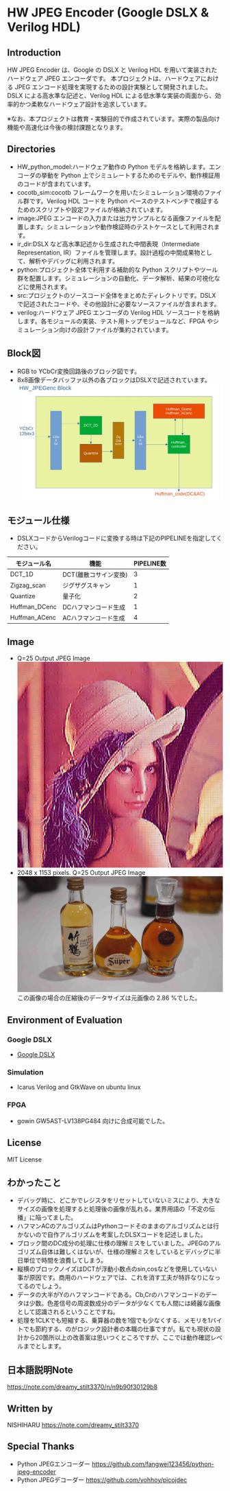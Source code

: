 # HW JPEG Encoder (Google DSLX & Verilog HDL)
## Introduction
HW JPEG Encoder は、Google の DSLX と Verilog HDL を用いて実装されたハードウェア JPEG エンコーダです。
本プロジェクトは、ハードウェアにおける JPEG エンコード処理を実現するための設計実験として開発されました。
DSLX による高水準な記述と、Verilog HDL による低水準な実装の両面から、効率的かつ柔軟なハードウェア設計を追求しています。

※なお、本プロジェクトは教育・実験目的で作成されています。実際の製品向け機能や高速化は今後の検討課題となります。

## Directories
- HW_python_model:ハードウェア動作の Python モデルを格納します。エンコーダの挙動を Python 上でシミュレートするためのモデルや、動作検証用のコードが含まれています。
- cocotb_sim:cocotb フレームワークを用いたシミュレーション環境のファイル群です。Verilog HDL コードを Python ベースのテストベンチで検証するためのスクリプトや設定ファイルが格納されています。
- image:JPEG エンコードの入力または出力サンプルとなる画像ファイルを配置します。シミュレーションや動作検証時のテストケースとして利用されます。
- ir_dir:DSLX など高水準記述から生成された中間表現（Intermediate Representation, IR）ファイルを管理します。設計過程の中間成果物として、解析やデバッグに利用されます。
- python:プロジェクト全体で利用する補助的な Python スクリプトやツール群を配置します。シミュレーションの自動化、データ解析、結果の可視化などに使用されます。
- src:プロジェクトのソースコード全体をまとめたディレクトリです。DSLX で記述されたコードや、その他設計に必要なソースファイルが含まれます。
- verilog:ハードウェア JPEG エンコーダの Verilog HDL ソースコードを格納します。各モジュールの実装、テスト用トップモジュールなど、FPGA やシミュレーション向けの設計ファイルが集約されています。

## Block図
- RGB to YCbCr変換回路後のブロック図です。
- 8x8画像データバッファ以外の各ブロックはDSLXで記述されています。
![回路ブロック図](image/HW_JPEGenc_block.jpg "Block図")

## モジュール仕様
- DSLXコードからVerilogコードに変換する時は下記のPIPELINEを指定してください。 <br>

| モジュール名    | 機能                    | PIPELINE数 |
|-----------------|-------------------------|------------|
| DCT_1D          | DCT(離散コサイン変換)  | 3          |
| Zigzag_scan     | ジグザグスキャン       | 1          |
| Quantize        | 量子化                 | 2          |
| Huffman_DCenc   | DCハフマンコード生成   | 1          |
| Huffman_ACenc   | ACハフマンコード生成   | 4          |

## Image
- Q=25 Output JPEG Image <br>
![サンプル画像](image/lena_q25_output.jpg "Output JPEG Image")
- 2048 x 1153 pixels. Q=25 Output JPEG Image <br>
![Sample Image](image/BOTTOLE_q25_Large.jpg "Output JPEG Image")
この画像の場合の圧縮後のデータサイズは元画像の 2.86 %でした。
  
## Environment of Evaluation
### Google DSLX
- [Google DSLX](https://google.github.io/xls/dslx_reference/)

### Simulation
- Icarus Verilog and GtkWave on ubuntu linux

### FPGA
- gowin GW5AST-LV138PG484 向けに合成可能でした。

## License
MIT License

## わかったこと
- デバッグ時に、どこかでレジスタをリセットしていないミスにより、大きなサイズの画像を処理すると処理後の画像が乱れる。業界用語の「不定の伝播」に陥ってました。
- ハフマンACのアルゴリズムはPythonコードそのままのアルゴリズムとは行かないので自作アルゴリズムを考案したDLSXコードを記述しました。
- ブロック間のDC成分の処理に仕様の理解ミスをしていました。JPEGのアルゴリズム自体は難しくはないが、仕様の理解ミスをしているとデバッグに半日単位で時間を浪費してしまう。
- 縦横のブロックノイズはDCTが浮動小数点のsin,cosなどを使用していない事が原因です。商用のハードウェアでは、これを消す工夫が特許なりになってるのでしょう。
- データの大半がYのハフマンコードである。Cb,Crのハフマンコードのデータは少数。色差信号の周波数成分のデータが少なくても人間には綺麗な画像として認識されるということですね。
- 処理を1CLKでも短縮する、乗算器の数を1個でも少なくする、メモリを1バイトでも節約する、のがロジック設計者の本職の仕事ですが。私でも現状の設計から20箇所以上の改善案は思いつくところですが、ここでは動作確認レベルまでとします。

## 日本語説明Note
https://note.com/dreamy_stilt3370/n/n9b90f30129b8

## Written by
NISHIHARU
https://note.com/dreamy_stilt3370

## Special Thanks
- Python JPEGエンコーダー https://github.com/fangwei123456/python-jpeg-encoder
- Python JPEGデコーダー https://github.com/yohhoy/picojdec

